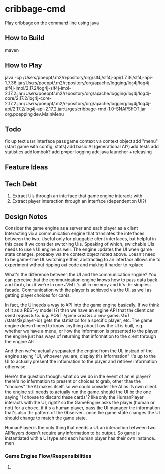 # cribbage-cmd
Play cribbage on the command line using java

## How to Build
maven

## How to Play
java -cp /Users/poeppt/.m2/repository/org/slf4j/slf4j-api/1.7.36/slf4j-api-1.7.36.jar:/Users/poeppt/.m2/repository/org/apache/logging/log4j/log4j-slf4j-impl/2.17.2/log4j-slf4j-impl-2.17.2.jar:/Users/poeppt/.m2/repository/org/apache/logging/log4j/log4j-core/2.17.2/log4j-core-2.17.2.jar:/Users/poeppt/.m2/repository/org/apache/logging/log4j/log4j-api/2.17.2/log4j-api-2.17.2.jar:target/cribbage-cmd-1.0-SNAPSHOT.jar org.poepping.dev.MainMenu

## Todo
fix up text user interface
pass game context via context object
add "menu" (start game with config, stats)
add basic AI (generational AI?)
add tests
add statistics
add lombok?
add proper logging
add java launcher + releasing

## Feature Ideas

## Tech Debt
1. Extract UIs through an interface that game engine interacts with
2. Extract player interaction through an interface (dependent on UI?)

## Design Notes
Consider the game engine as a server and each player as a client
Interacting via a communication engine that translates the interfaces between the two. Useful only for pluggable client interfaces, but helpful in this case if we consider switching UIs.
Speaking of which, switchable UIs needs to use a UI engine as well. The engine updates the UI when game state changes, probably via the context object noted above. Doesn't need to be game-time UI switching either, abstracting to an interface allows me to experiment without ripping out code and making it harder to replace.

What's the difference between the UI and the communication engine? You can perceive that the communication engine knows how to pass data back and forth, but if we're in one JVM it's all in memory and it's the simplest facade. Communication with the player is achieved via the UI, as well as getting player choices for cards.

In fact, the UI needs a way to API into the game engine basically. If we think of it as a REST-y model (?) then we have an engine API that the client can send requests to. E.g. POST /game creates a new game, GET /stats/${player-id} gets the statistics for a specific player, etc. The game engine doesn't need to know anything about how the UI is built, e.g. whether we have a menu, or how the information is presented to the player. the engine just has ways of returning that information to the client through the engine API.

And then we've actually separated the engine from the UI, instead of the engine saying "UI, whoever you are, display this information" it's up to the UI to actually present the information to the player and retrieve information otherwise.

Here's the question though: what do we do in the event of an AI player? there's no information to present or choices to grab, other than the "choices" the AI makes itself. so we could consider the AI as its own client..
the engine still needs to actually run the game. should the UI be the one saying "I choose to discard these cards"? 
like only the HumanPlayer interacts with the UI, right? so the GameEngine asks the player (human or not) for a choice. if it's a human player, pass the UI manager the information
that's also the pattern of the Observer.. once the game state changes the UI should change to match the game state.

HumanPlayer is the only thing that needs a UI. an interaction between two AIPlayers doesn't require any information to be output. So game is instantiated with a UI type and each human player has their own instance.. meh


### Game Engine Flow/Responsibilities
1. 
